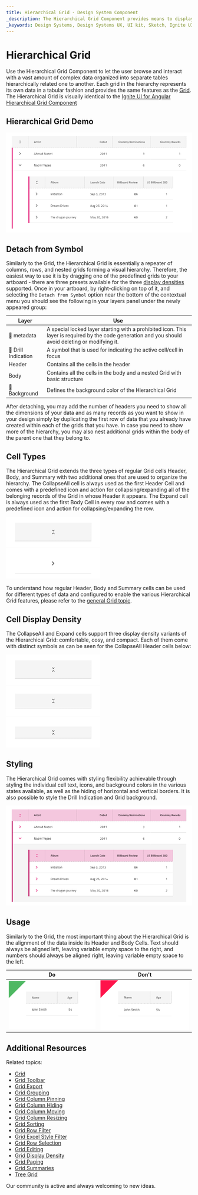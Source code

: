 ```yaml
---
title: Hierarchical Grid - Design System Component
_description: The Hierarchical Grid Component provides means to display and interact with hierarchically related sets of tabular data.
_keywords: Design Systems, Design Systems UX, UI kit, Sketch, Ignite UI for Angular, Sketch to Angular, Sketch to Angular, Angular, Angular Design System, Export code from Sketch, Design Kits for Angular, Sketch HTML, Sketch to HTML, Sketch UI kits
---
```


# Hierarchical Grid

Use the Hierarchical Grid Component to let the user browse and interact with a vast amount of complex data organized into separate tables hierarchically related one to another. Each grid in the hierarchy represents its own data in a tabular fashion and provides the same features as the [Grid](grid.md). The Hierarchical Grid is visually identical to the [Ignite UI for Angular Hierarchical Grid Component](https://www.infragistics.com/products/ignite-ui-angular/angular/components/hierarchicalgrid/hierarchical_grid.html)

## Hierarchical Grid Demo

<img class="responsive-img" src="../images/hierarchical_grid_demo.png" srcset="../images/hierarchical_grid_demo@2x.png 2x" />

## Detach from Symbol

Similarly to the Grid, the Hierarchical Grid is essentially a repeater of columns, rows, and nested grids forming a visual hierarchy. Therefore, the easiest way to use it is by dragging one of the predefined grids to your artboard - there are three presets available for the three [display densities](grid-display-density.md) supported. Once in your artboard, by right-clicking on top of it, and selecting the `Detach from Symbol` option near the bottom of the contextual menu you should see the following in your layers panel under the newly appeared group:

| Layer                                | Use                                                                                                                                                  |
| ------------------------------------ | ---------------------------------------------------------------------------------------------------------------------------------------------------- |
| 🚫 metadata | A special locked layer starting with a prohibited icon. This layer is required by the code generation and you should avoid deleting or modifying it. |
| 🌈 Drill Indication                  | A symbol that is used for indicating the active cell/cell in focus                                                                                                       |
| Header                               | Contains all the cells in the header                                                                                                                 |
| Body                                 | Contains all the cells in the body and a nested Grid with basic structure                                                                            |
| 🌈 Background                        | Defines the background color of the Hierarchical Grid                                                                                                |

After detaching, you may add the number of headers you need to show all the dimensions of your data and as many records as you want to show in your design simply by duplicating the first row of data that you already have created within each of the grids that you have. In case you need to show more of the hierarchy, you may also nest additional grids within the body of the parent one that they belong to.

## Cell Types

The Hierarchical Grid extends the three types of regular Grid cells Header, Body, and Summary with two additional ones that are used to organize the hierarchy. The CollapseAll cell is always used as the first Header Cell and comes with a predefined icon and action for collapsing/expanding all of the belonging records of the Grid in whose Header it appears. The Expand cell is always used as the first Body Cell in every row and comes with a predefined icon and action for collapsing/expanding the row.

<img class="responsive-img" src="../images/hierarchical_grid_cell_header.png" srcset="../images/hierarchical_grid_cell_header@2x.png 2x" />
<img class="responsive-img" src="../images/hierarchical_grid_cell_body.png" srcset="../images/hierarchical_grid_cell_body@2x.png 2x" />

To understand how regular Header, Body and Summary cells can be used for different types of data and configured to enable the various Hierarchical Grid features, please refer to the [general Grid topic](grid.md).

## Cell Display Density

The CollapseAll and Expand cells support three display density variants of the Hierarchical Grid: comfortable, cosy, and compact. Each of them come with distinct symbols as can be seen for the CollapseAll Header cells below:

<img class="responsive-img" src="../images/hierarchical_grid_cell_header_comfortable.png" srcset="../images/hierarchical_grid_cell_header_comfortable@2x.png 2x" />
<img class="responsive-img" src="../images/hierarchical_grid_cell_header_cosy.png" srcset="../images/hierarchical_grid_cell_header_cosy@2x.png 2x" />
<img class="responsive-img" src="../images/hierarchical_grid_cell_header_compact.png" srcset="../images/hierarchical_grid_cell_header_compact@2x.png 2x" />

## Styling

The Hierarchical Grid comes with styling flexibility achievable through styling the individual cell text, icons, and background colors in the various states available, as well as the hiding of horizontal and vertical borders. It is also possible to style the Drill Indication and Grid background.

<img class="responsive-img" src="../images/hierarchical_grid_styling.png" srcset="../images/hierarchical_grid_styling@2x.png 2x" />

## Usage

Similarly to the Grid, the most important thing about the Hierarchical Grid is the alignment of the data inside its Header and Body Cells. Text should always be aligned left, leaving variable empty space to the right, and numbers should always be aligned right, leaving variable empty space to the left.

| Do                                                                                                | Don't                                                                                                 |
| ------------------------------------------------------------------------------------------------- | ----------------------------------------------------------------------------------------------------- |
| <img class="responsive-img" src="../images/grid_do1.png" srcset="../images/grid_do1@2x.png 2x" /> | <img class="responsive-img" src="../images/grid_dont1.png" srcset="../images/grid_dont1@2x.png 2x" /> |

## Additional Resources

Related topics:

- [Grid](grid.md)
- [Grid Toolbar](grid-toolbar.md)
- [Grid Export](grid-export.md)
- [Grid Grouping](grid-grouping.md)
- [Grid Column Pinning](grid-column-pinning.md)
- [Grid Column Hiding](grid-column-hiding.md)
- [Grid Column Moving](grid-column-moving.md)
- [Grid Column Resizing](grid-column-resizing.md)
- [Grid Sorting](grid-sorting.md)
- [Grid Row Filter](grid-row-filter.md)
- [Grid Excel Style Filter](grid-excel-style-filter.md)
- [Grid Row Selection](grid-row-selection.md)
- [Grid Editing](grid-editing.md)
- [Grid Display Density](grid-display-density.md)
- [Grid Paging](grid-paging.md)
- [Grid Summaries](grid-summaries.md)
- [Tree Grid](tree-grid.md)
  <div class="divider--half"></div>

Our community is active and always welcoming to new ideas.
